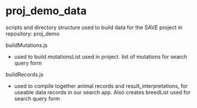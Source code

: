 # proj_demo_data
scripts and directory structure used to build data for the SAVE project in repository: proj_demo

buildMutations.js
- used to build mutationsList used in project. list of mutations for search query form

buildRecords.js
- used to compile together animal records and result_interpretations, for useable data records
    in our search app. Also creates breedList used for search query form
